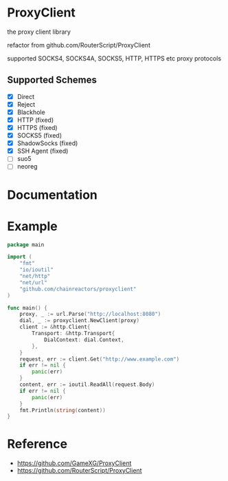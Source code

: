 # ProxyClient

the proxy client library 

refactor from github.com/RouterScript/ProxyClient

supported SOCKS4, SOCKS4A, SOCKS5, HTTP, HTTPS etc proxy protocols

## Supported Schemes
- [x] Direct
- [x] Reject
- [x] Blackhole
- [x] HTTP (fixed)
- [x] HTTPS (fixed)
- [x] SOCKS5 (fixed)
- [x] ShadowSocks (fixed)
- [x] SSH Agent (fixed)
- [ ] suo5
- [ ] neoreg

# Documentation

# Example
```go
package main

import (
	"fmt"
	"io/ioutil"
	"net/http"
	"net/url"
	"github.com/chainreactors/proxyclient"
)

func main() {
	proxy, _ := url.Parse("http://localhost:8080")
	dial, _ := proxyclient.NewClient(proxy)
	client := &http.Client{
		Transport: &http.Transport{
			DialContext: dial.Context,
		},
	}
	request, err := client.Get("http://www.example.com")
	if err != nil {
		panic(err)
	}
	content, err := ioutil.ReadAll(request.Body)
	if err != nil {
		panic(err)
	}
	fmt.Println(string(content))
}
```

# Reference

- https://github.com/GameXG/ProxyClient
- https://github.com/RouterScript/ProxyClient